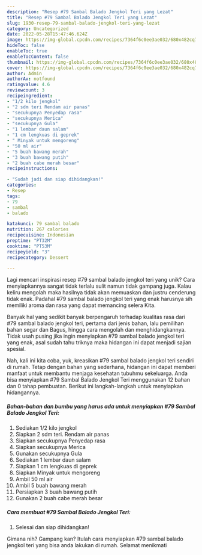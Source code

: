 ```yaml
---
description: "Resep #79 Sambal Balado Jengkol Teri yang Lezat"
title: "Resep #79 Sambal Balado Jengkol Teri yang Lezat"
slug: 1930-resep-79-sambal-balado-jengkol-teri-yang-lezat
category: Uncategorized
date: 2022-05-28T15:47:46.624Z
image: https://img-global.cpcdn.com/recipes/7364f6c0ee3ae032/680x482cq70/79-sambal-balado-jengkol-teri-foto-resep-utama.jpg
hideToc: false
enableToc: true
enableTocContent: false
thumbnail: https://img-global.cpcdn.com/recipes/7364f6c0ee3ae032/680x482cq70/79-sambal-balado-jengkol-teri-foto-resep-utama.jpg
cover: https://img-global.cpcdn.com/recipes/7364f6c0ee3ae032/680x482cq70/79-sambal-balado-jengkol-teri-foto-resep-utama.jpg
author: Admin
authorAv: notfound
ratingvalue: 4.6
reviewcount: 3
recipeingredient:
- "1/2 kilo jengkol"
- "2 sdm teri Rendam air panas"
- "secukupnya Penyedap rasa"
- "secukupnya Merica"
- "secukupnya Gula"
- "1 lembar daun salam"
- "1 cm lengkuas di geprek"
- " Minyak untuk mengoreng"
- "50 ml air"
- "5 buah bawang merah"
- "3 buah bawang putih"
- "2 buah cabe merah besar"
recipeinstructions:

- "Sudah jadi dan siap dihidangkan!"
categories:
- Resep
tags:
- 79
- sambal
- balado

katakunci: 79 sambal balado 
nutrition: 267 calories
recipecuisine: Indonesian
preptime: "PT32M"
cooktime: "PT53M"
recipeyield: "3"
recipecategory: Dessert

---
```





Lagi mencari inspirasi resep #79 sambal balado jengkol teri yang unik? Cara menyiapkannya sangat tidak terlalu sulit namun tidak gampang juga. Kalau keliru mengolah maka hasilnya tidak akan memuaskan dan justru cenderung tidak enak. Padahal #79 sambal balado jengkol teri yang enak harusnya sih memiliki aroma dan rasa yang dapat memancing selera Kita.





Banyak hal yang sedikit banyak berpengaruh terhadap kualitas rasa dari #79 sambal balado jengkol teri, pertama dari jenis bahan, lalu pemilihan bahan segar dan Bagus, hingga cara mengolah dan menghidangkannya. Tidak usah pusing jika ingin menyiapkan #79 sambal balado jengkol teri yang enak,      asal sudah tahu triknya maka hidangan ini dapat menjadi sajian spesial.





















Nah, kali ini kita coba, yuk, kreasikan #79 sambal balado jengkol teri sendiri di rumah. Tetap dengan bahan yang sederhana, hidangan ini dapat memberi manfaat untuk membantu menjaga kesehatan tubuhmu sekeluarga. Anda bisa menyiapkan #79 Sambal Balado Jengkol Teri menggunakan 12 bahan dan 0 tahap pembuatan. Berikut ini langkah-langkah untuk menyiapkan hidangannya.

<!--inarticleads1-->

##### Bahan-bahan dan bumbu yang harus ada untuk menyiapkan #79 Sambal Balado Jengkol Teri:

1. Sediakan 1/2 kilo jengkol
1. Siapkan 2 sdm teri. Rendam air panas
1. Siapkan secukupnya Penyedap rasa
1. Siapkan secukupnya Merica
1. Gunakan secukupnya Gula
1. Sediakan 1 lembar daun salam
1. Siapkan 1 cm lengkuas di geprek
1. Siapkan  Minyak untuk mengoreng
1. Ambil 50 ml air
1. Ambil 5 buah bawang merah
1. Persiapkan 3 buah bawang putih
1. Gunakan 2 buah cabe merah besar




<!--inarticleads2-->

##### Cara membuat #79 Sambal Balado Jengkol Teri:


1. Selesai dan siap dihidangkan!



Gimana nih? Gampang kan? Itulah cara menyiapkan #79 sambal balado jengkol teri yang bisa anda lakukan di rumah. Selamat menikmati
